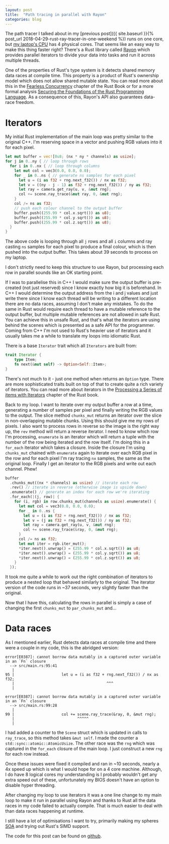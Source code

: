 ```yaml
---
layout: post
title:  "Path tracing in parallel with Rayon"
categories: blog
---
```


The path tracer I talked about in my [previous post]({{ site.baseurl }}{% post_url 2018-04-29-rust-ray-tracer-in-one-weekend %}) runs on one core, but [my laptop's CPU](https://ark.intel.com/products/78930/Intel-Core-i7-4710HQ-Processor-6M-Cache-up-to-3_50-GHz) has 4 physical cores. That seems like an easy way to make this thing faster right? There's a Rust library called [Rayon](https://crates.io/crates/rayon) which provides parallel iterators to divide your data into tasks and run it across multiple threads.

One of the properties of Rust's type system is it detects shared memory data races at compile time. This property is a product of Rust's ownership model which does not allow shared mutable state. You can read more about this in the [Fearless Concurrency](https://doc.rust-lang.org/book/second-edition/ch16-00-concurrency.html) chapter of the Rust Book or for a more formal analysis [Securing the Foundations of the Rust Programming Language](https://people.mpi-sws.org/~dreyer/papers/rustbelt/paper.pdf). As a consequence of this, Rayon's API also guarantees data-race freedom.

# Iterators

My initial Rust implementation of the main loop was pretty similar to the original C++. I'm reserving space in a vector and pushing RGB values into it for each pixel.

```rust
let mut buffer = vec![0u8; (nx * ny * channels) as usize];
for j in 0..ny { // loop through rows
  for i in 0..nx { // loop through columns
    let mut col = vec3(0.0, 0.0, 0.0);
    for _ in 0..ns { // generate ns samples for each pixel
      let u = (i as f32 + rng.next_f32()) / nx as f32;
      let v = ((ny - j - 1) as f32 + rng.next_f32()) / ny as f32;
      let ray = camera.get_ray(u, v, &mut rng);
      col += scene.ray_trace(&mut ray, 0, &mut rng);
    }
    col /= ns as f32;
    // push each colour channel to the output buffer
    buffer.push((255.99 * col.x.sqrt()) as u8);
    buffer.push((255.99 * col.y.sqrt()) as u8);
    buffer.push((255.99 * col.z.sqrt()) as u8);
  }
}
```

The above code is looping through all `j` rows and all `i` columns and ray casting `ns` samples for each pixel to produce a final colour, which is then pushed into the output buffer. This takes about 39 seconds to process on my laptop.

I don't strictly need to keep this structure to use Rayon, but processing each row in parallel sounds like an OK starting point.

If I was to parallelise this in C++ I would make sure the output buffer is pre-created (not just reserved) since I know exactly how big it is beforehand. In C++ I would determine the output address from the i and j values and just write there since I know each thread will be writing to a different location there are no data races, assuming I don't make any mistakes. To do the same in Rust would require each thread to have a mutable reference to the output buffer, but multiple mutable references are not allowed in safe Rust. You can achieve this in unsafe Rust, and that's what the iterators are using behind the scenes which is presented as a safe API for the programmer. Coming from C++ I'm not used to Rust's heavier use of iterators and it usually takes me a while to translate my loops into idiomatic Rust.

There is a base `Iterator` trait which all `Iterators` are built from:

```rust
trait Iterator {
    type Item;
    fn next(&mut self) -> Option<Self::Item>;
}
```

There's not much to it - just one method when returns an `Option` type. There are more sophisticated traits built on top of that to create quite a rich variety of iterators. You can read more about iterators in the [Processing a Series of items with Iterators](https://doc.rust-lang.org/book/second-edition/ch13-02-iterators.html) chapter of the Rust book.

Back to my loop. I want to iterate over my output buffer a row at a time, generating a number of samples per pixel and finally writing the RGB values to the output. The slice method `chunks_mut` returns an iterator over the slice in non-overlapping mutable chunks. Using this should give me my rows of pixels. I also want to process rows in reverse so the image is the right way up, the `rev` method will return a reverse iterator. I need to know which row I'm processing, `enumerate` is an iterator which will return a tuple with the number of the row being iterated and the row itself.  I'm doing this in a `for_each` iterator which takes a closure. Inside the closure I'm using `chunks_mut` chained with `enumerate` again to iterate over each RGB pixel in the row and for each pixel I'm ray tracing `nx` samples, the same as the original loop. Finally I get an iterator to the RGB pixels and write out each channel. Phew!

```rust
buffer
  .chunks_mut((nx * channels) as usize) // iterate each row
  .rev() // iterate in reverse (otherwise image is upside down)
  .enumerate() // generate an index for each row we're iterating
  .for_each(|(j, row)| {
    for (i, rgb) in row.chunks_mut(channels as usize).enumerate() {
      let mut col = vec3(0.0, 0.0, 0.0);
      for _ in 0..ns {
        let u = (i as f32 + rng.next_f32()) / nx as f32;
        let v = (j as f32 + rng.next_f32()) / ny as f32;
        let ray = camera.get_ray(u, v, &mut rng);
        col += scene.ray_trace(&ray, 0, &mut rng);
      }
      col /= ns as f32;
      let mut iter = rgb.iter_mut();
      *iter.next().unwrap() = (255.99 * col.x.sqrt()) as u8;
      *iter.next().unwrap() = (255.99 * col.y.sqrt()) as u8;
      *iter.next().unwrap() = (255.99 * col.z.sqrt()) as u8;
    }
  });
```

It took me quite a while to work out the right combination of iterators to produce a nested loop that behaved similarly to the original. The iterator version of the code runs in ~37 seconds, very slightly faster than the original.

Now that I have this, calculating the rows in parallel is simply a case of changing the first `chunks_mut` to `par_chunks_mut` and...

# Data races

As I mentioned earlier, Rust detects data races at compile time and there were a couple in my code, this is the abridged version:

```
error[E0387]: cannot borrow data mutably in a captured outer variable in an `Fn` closure
  --> src/main.rs:95:41
   |
95 |                     let u = (i as f32 + rng.next_f32()) / nx as f32;
   |                                         ^^^
   |

error[E0387]: cannot borrow data mutably in a captured outer variable in an `Fn` closure
  --> src/main.rs:99:28
   |
99 |                     col += scene.ray_trace(&ray, 0, &mut rng);
   |                            ^^^^^
   |
```

I had added a counter to the `Scene` struct which is updated in calls to `ray_trace`, so this method takes `&mut self`. I made the counter a `std::sync::atomic::AtomicUsize`. The other race was the `rng` which was captured in the `for_each` closure of the main loop. I just construct a new `rng` for each row instead.

Once these issues were fixed it compiled and ran in ~10 seconds, nearly a 4x speed up which is what I would hope for on a 4 core machine. Although, I do have 8 logical cores my understanding is I probably wouldn't get any extra speed out of these, unfortunately my BIOS doesn't have an option to disable hyper threading.

After changing my loop to use iterators it was a one line change to my main loop to make it run in parallel using Rayon and thanks to Rust all the data races in my code failed to actually compile. That is much easier to deal with than data races happening at runtime.

I still have a lot of optimisations I want to try, primarily making my spheres [SOA](https://en.wikipedia.org/wiki/AOS_and_SOA#Structure_of_arrays) and trying out Rust's SIMD support.

The code for this post can be found on [github](https://github.com/bitshifter/pathtrace-rs/tree/2018-05-05-post).
